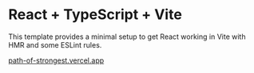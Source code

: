 # React + TypeScript + Vite

This template provides a minimal setup to get React working in Vite with HMR and some ESLint rules.

[path-of-strongest.vercel.app](https://path-of-strongest.vercel.app/)
